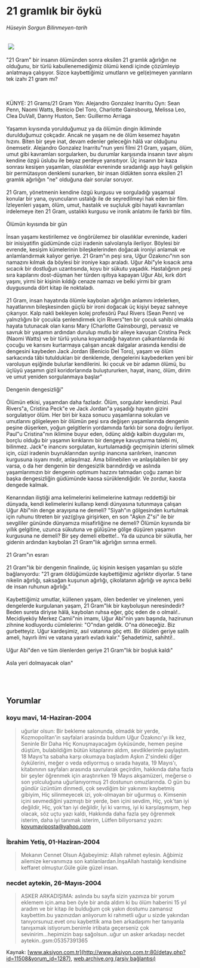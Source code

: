 # 21 gramlık bir öykü

*Hüseyin Sorgun Bilinmeyen-tarih*

<div>
 <font>
  <img border="0" height="1" src="/web/20050129112203im_/http://www.aksiyon.com.tr/images/blank.gif"/>
 </font>
 <font class="content">
  <p>
   <img border="0" hspace="5" src="http://web.archive.org/web/20050129112203im_/http://www.aksiyon.com.tr/resim/494/66.jpg" vspace="5"/>
  </p>
 </font>
 <font class="content">
  "21 Gram" bir insanın ölümünden sonra eksilen 21 gramlık ağırlığın ne olduğunu, bir türlü kabullenemediğimiz  ölümü kendi içinde  çözümleyip anlatmaya çalışıyor. Sizce kaybettiğimiz umutların ve gel(e)meyen yarınların tek izahı 21 gram mı?
  <br>
  </br>
 </font>
 <br/>
 <p>
  <font class="content">
   KÜNYE:  21 Grams/21 Gram Yön: Alejandro Gonzalez Inarritu  Oyn: Sean Penn, Naomi Watts, Benicio Del Toro, Charlotte Gainsbourg, Melissa Leo, Clea DuVall, Danny Huston, Sen: Guillermo Arriaga
   <br>
    <br>
     Yaşamın kıyısında yorulduğumuz ya da ölümün dingin ikliminde durulduğumuz çokçadır. Ancak ne yaşam ne de ölüm kesemez hayatın hızını. Biten bir şeye inat, devam edenler geleceğin hâlâ var olduğunu önemsetir. Alejandro Gonzalez Inarritu"nun yeni filmi 21 Gram, yaşam, ölüm, umut gibi kavramları sorgularken, bu durumlar karşısında insanın tavır alışını kendine özgü üslubu ile beyaz perdeye yansıtıyor. Üç insanın bir kaza sonrası kesişen yaşamları, olasılıklar evreninde sıradanlığı aşıp hayli gelişkin bir permütasyon denklemi sunarken, bir insan öldükten sonra eksilen 21 gramlık ağırlığın "ne" olduğuna dair sorular soruyor.
     <br>
      <br/>
      21 Gram, yönetmenin kendine özgü kurgusu ve sorguladığı yaşamsal konular bir yana, oyuncuların ustalığı ile de seyredilmeyi hak eden bir film. İzleyenleri yaşam, ölüm, umut, hastalık ve suçluluk gibi hayati kavramları irdelemeye iten 21 Gram, ustalıklı kurgusu ve ironik anlatımı ile farklı bir film.
      <br/>
      <br/>
      Ölümün kıyısında bir gün
      <br/>
      <br/>
      İnsan yaşamı kestirilemez ve öngörülemez bir olasılıklar evreninde, kaderi bir inisiyatifin güdümünde cüzi iradenin salvolarıyla ilerliyor. Böylesi bir evrende, kesişim kümelerinin bileşkelerinden doğacak ironiyi anlamak ve anlamlandırmak kalıyor geriye. 21 Gram"ın peşi sıra, Uğur Özakıncı"nın son namazını kılmak da böylesi bir ironiye kapı araladı. Uğur Abi"yle kısacık ama sıcacık bir dostluğun uzantısında, koyu bir sükutu yaşadık. Hastalığının peşi sıra kapılarını dost-düşman her türden ışıltıya kapayan Uğur Abi, kırk dört yaşını, yirmi bir kişinin kıldığı cenaze namazı ve belki yirmi bir gram duygusunda dört kitap ile noktaladı.
      <br/>
      <br/>
      21 Gram, insan hayatında ölümle kaybolan ağırlığın anlamını irdelerken, hayatlarının bileşkesinden güçlü bir ironi doğacak üç kişiyi beyaz sahneye çıkarıyor. Kalp nakli bekleyen kolej profesörü Paul Rivers (Sean Penn) ve yalnızlığını bir çocukla şenlendirmek için Rivers"ten bir çocuk sahibi olmakla hayata tutunacak olan karısı Mary (Charlotte Gainsbourg), pervasız ve savruk bir yaşamın ardından durulup mutlu bir aileye kavuşan Cristina Peck (Naomi Watts) ve bir türlü yoluna koyamadığı hayatının çalkantılarında iki çocuğu ve karısını kurtarmaya çalışan ancak dalgalar arasında kendisi de dengesini kaybeden Jack Jordan (Benicio Del Toro), yaşam ve ölüm sarkacında tâbi tutuldukları bir denklemde, dengelerini kaybederken yeni bir varoluşun eşiğinde bulurlar kendilerini. İki çocuk ve bir adamın ölümü, bu üçlüyü yaşamın gizil koridorlarında buluştururken, hayat, inanç, ölüm, dirim ve umut yeniden sorgulanmaya başlar"
      <br/>
      <br/>
      Dengenin dengesizliği"
      <br/>
      <br/>
      Ölümün etkisi, yaşamdan daha fazladır. Ölüm, sorgulatır kendimizi. Paul Rivers"a, Cristina Peck"e ve Jack Jordan"a yaşadığı hayatın gizini sorgulatıyor ölüm. Her biri bir kaza sonucu yaşamlarına sokulan ve umutlarını gölgeleyen bir ölümün peşi sıra değişen yaşamlarında dengenin peşine düşerken, yoğun gelgitlerin yordamında farklı bir sona doğru ilerliyor. Paul"u Cristina"nın iklimine buyur eden, ödünç aldığı kalbin duyguları mı, borçlu olduğu bir yaşamın kırıklarını bir dengeye kavuşturma talebi mi, bilinmez. Jack"e inancını sorgulatan, kurtulamadığı geçmişinin izlerini silmek için, cüzi iradenin buyruklarından sıyrılıp inancına sarılırken, inancının kurgusuna isyanı mıdır, anlaşılmaz. Ama bilinebilen ve anlaşılabilen bir şey varsa, o da her dengenin bir dengesizlik barındırdığı ve aslında yaşamlarımızın bir dengenin optimum hazzını tatmadan çoğu zaman bir başka dengesizliğin güdümünde kaosa sürüklendiğidir. Ve zordur, kaosta dengede kalmak.
      <br/>
      <br/>
      Kenarından iliştiği ama kelimelerini kelimelerine katmayı reddettiği bir dünyada, kendi kelimelerini kullanıp kendi dünyasına tutunmaya çalışan Uğur Abi"nin denge arayışına ne demeli? "Siyah"ın gölgesinden kurtulmak için ruhunu titreten bir yaz(g)ıya girişirken, en son "Aşkın Z"si" ile bir sevgililer gününde dünyamıza misafirliğine ne demeli? Ölümün kıyısında bir yıllık gelgitine, uzunca sükutuna ve gülüşüne gölge düşüren yaşamın kurgusuna ne demeli? Bir şey demeli elbette!.. Ya da uzunca bir sükutla, her gidenin ardından kaybolan 21 Gram"lık ağırlığın sırrına ermeli.
      <br/>
      <br/>
      21 Gram"ın esrarı
      <br/>
      <br/>
      21 Gram"lık bir dengenin finalinde, üç kişinin kesişen yaşamları şu sözle bağlanıyordu: "21 gram öldüğümüzde kaybettiğimiz ağırlıktır diyorlar. 5 tane nikelin ağırlığı, saksağan kuşunun ağırlığı, çikolatanın ağırlığı ve ayrıca belki de insan ruhunun ağırlığı."
      <br/>
      <br/>
      Kaybettiğimiz umutlar, küllenen yaşam, ölen bedenler ve yinelenen, yeni dengelerde kurgulanan yaşam, 21 Gram"lık bir kayboluşun neresindedir? Beden sureta diriyse hâlâ, kaybolan ruhsa eğer, göç eden de o olmalı!.. Mecidiyeköy Merkez Camii"nin imamı, Uğur Abi"nin yanı başında, hazirunun zihnine kodluyordu cümlelerini: "O"ndan geldik. O"na döneceğiz. Biz gurbetteyiz. Uğur kardeşimiz, asıl vatanına göç etti. Bir ölüden geriye salih ameli, hayırlı ilmi ve vatana yararlı evladı kalır." Şehadetimiz, sahihti!..
      <br/>
      <br/>
      Uğur Abi"den ve tüm ölenlerden geriye 21 Gram"lık bir boşluk kaldı"
      <br/>
      <br/>
      Asla yeri dolmayacak olan"
      <br/>
     </br>
    </br>
   </br>
  </font>
 </p>
</div>


## Yorumlar

### koyu mavi, 14-Haziran-2004
> uğurlar olsun: 
> Bir bekleme salonunda, olmadık bir yerde, Kozmopolitan'in sayfalari arasinda buldum Uğur Özakıncı'yı ilk kez, Seninle Bir Daha Hiç Konuşmayacağım öyküsünde, hemen peşine düştüm, bulabildiğim bütün kitaplarını aldım, sevdiklerimle paylaştım. 18 Mayıs'ta sabaha karşı okumaya başladım Aşkın Z'sindeki diğer öykülerini, meğer o veda ediyormuş o sırada hayata, 19 Mayıs'ı, kitabınının sayfaları arasında savrularak geçirdim, hakkında daha fazla bir şeyler öğrenmek için araştırırken 19 Mayıs akşamüzeri, meğerse o son yolculuğuna uğurlanıyormuş 21 dostunun omuzlarında. O gün bu gündür üzüntüm dinmedi, çok sevdiğim bir yakınımı kaybetmiş gibiyim, Hiç silinmeyecek izi, yok-olmayan bir uğurmuş o. Kimsenin içini sevmediğini yazmıştı bir yerde, ben içini sevdim, Hiç, yok'tan iyi değildir, Hiç, yok'tan iyi değildir, İyi ki varmış, iyi ki karşılaşmışım, hep olacak, söz uçtu yazı kaldı, Hakkında daha fazla şey öğrenmek isterim, daha iyi tanımak isterim, Lütfen biliyorsanız yazın: koyumaviposta@yahoo.com

### İbrahim Yetiş, 01-Haziran-2004
> Mekanın Cennet Olsun Ağabeyimiz: 
> Allah rahmet eylesin.  Ağbimiz ailemize kervanımıza  son katılanlardan.İnşaAllah hastalığı kendisine keffaret olmuştur.Güle güle güzel insan.

### necdet aytekin, 26-Mayıs-2004
> ASKER ARKADIŞIMA: 
> aslında  bu sayfa sizin yazınıza bir yorum eklemem için.ama ben öyle bir anda aldım ki bu ölüm haberini  15 yıl aradım ve bir kitap ile bulduğum çok yakın dostumu zamansız kaybettim.bu yazınızdan anlıyorum ki rahmetli uğur u sizde yakından tanıyorsunuz.evet onu kaybettik ama ben arkadaşımı her tanıyanla tanışxmak istiyorum.benimle irtibata geçerseniz çok sevinirim...hepimizin başı sağolsun..uğur un asker arkadaşı necdet aytekin..gsm:05357391365

Kaynak: [www.aksiyon.com.tr](http://www.aksiyon.com.tr:80/detay.php?id=11508&yorum_id=1287), [web.archive.org (arşiv bağlantısı)](http://web.archive.org/web/20050129112203/http://www.aksiyon.com.tr:80/detay.php?id=11508&yorum_id=1287)
